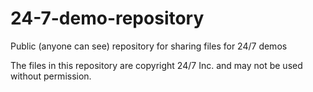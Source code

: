 24-7-demo-repository
====================

Public (anyone can see) repository for sharing files for 24/7 demos

The files in this repository are copyright 24/7 Inc. and may not be used without permission.